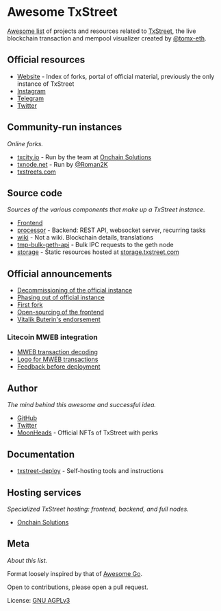 # Awesome TxStreet

[Awesome list][awesome-list] of projects and resources related to
[TxStreet][txstreet], the live blockchain transaction and mempool visualizer
created by [@tomx-eth].

[awesome-list]: https://github.com/topics/awesome-list
[txstreet]: https://txstreet.com/
[@tomx-eth]: https://github.com/tomx-eth

## Official resources

- [Website](https://txstreet.com/) - Index of forks, portal of official
  material, previously the only instance of TxStreet
- [Instagram](https://www.instagram.com/txstreetcom/)
- [Telegram](https://t.me/txstreetdevs)
- [Twitter](https://twitter.com/txstreetCom)

## Community-run instances

_Online forks._

- [txcity.io](https://txcity.io) - Run by the team at [Onchain
  Solutions](https://onchainsol.com)
- [txnode.net](https://txnode.net/) - Run by [@Roman2K]
- [txstreets.com](https://txstreets.com)

## Source code

_Sources of the various components that make up a TxStreet instance._

- [Frontend](https://github.com/txstreet/txstreet)
- [processor](https://github.com/txstreet/processor) - Backend: REST API,
  websocket server, recurring tasks
- [wiki](https://github.com/txstreet/wiki) - Not a wiki. Blockchain details,
  translations
- [tmp-bulk-geth-api](https://github.com/txstreet/tmp-bulk-geth-api) - Bulk IPC
  requests to the geth node
- [storage](https://t.me/txstreetdevs/176) - Static resources hosted at
  [storage.txstreet.com](https://storage.txstreet.com)

## Official announcements

- [Decommissioning of the official instance](https://t.me/txstreetdevs/172)
- [Phasing out of official instance](https://t.me/MWEB_Testnet/1/21654)
- [First fork](https://twitter.com/txstreetCom/status/1725159931534340472)
- [Open-sourcing of the
  frontend](https://twitter.com/txstreetCom/status/1691536989580034048)
- [Vitalik Buterin's
  endorsement](https://twitter.com/vitalikbuterin/status/1299892964160749570)

### Litecoin MWEB integration

- [MWEB transaction decoding](https://t.me/MWEB_Testnet/1/18938)
- [Logo for MWEB transactions](https://t.me/MWEB_Testnet/1/19137)
- [Feedback before deployment](https://t.me/MWEB_Testnet/1/19265)

## Author

_The mind behind this awesome and successful idea._

- [GitHub][@tomx-eth]
- [Twitter](https://twitter.com/tomxeth)
- [MoonHeads](https://moonheads.io/) - Official NFTs of TxStreet with perks

## Documentation

- [txstreet-deploy](https://github.com/Roman2K/txstreet-deploy) - Self-hosting
  tools and instructions

## Hosting services

_Specialized TxStreet hosting: frontend, backend, and full nodes._

- [Onchain Solutions](https://onchainsol.com)

## Meta

_About this list._

Format loosely inspired by that of [Awesome Go][awesome-go].

Open to contributions, please open a pull request.

License: [GNU AGPLv3][agplv3]

[awesome-go]: https://github.com/avelino/awesome-go
[agplv3]: https://choosealicense.com/licenses/agpl-3.0/
[@Roman2K]: https://github.com/Roman2K
